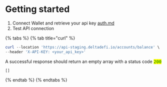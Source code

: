 # Getting started

1. Connect Wallet and retrieve your api key [auth.md](../auth.md "mention")
2. Test API connection

{% tabs %}
{% tab title="curl" %}
```powershell
curl --location 'https://api-staging.deltadefi.io/accounts/balance' \
--header 'X-API-KEY: <your_api_key>'
```

A successful response should return an empty array with a status code <kbd><mark style="color:green;">200<mark style="color:green;"></kbd>

```
[]
```
{% endtab %}
{% endtabs %}
